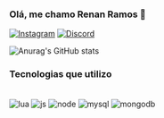 ### Olá, me chamo Renan Ramos 🤙

[![Instagram](https://img.shields.io/badge/Instagram-E4405F?style=for-the-badge&logo=instagram&logoColor=white)](https://instagram.com/renanramos03)
[![Discord](https://img.shields.io/badge/Discord-7289DA?style=for-the-badge&logo=discord&logoColor=white)](https://discordapp.com/users/622233684392673280/)

![Anurag's GitHub stats](https://github-readme-stats.vercel.app/api?username=renanramos03&show_icons=true&theme=cobalt)

### Tecnologias que utilizo

<div style="display:inline_block"><br/>
    <img align = "center" alt= "lua" src = "https://img.shields.io/badge/Lua-2C2D72?style=for-the-badge&logo=lua&logoColor=white"/>
    <img align = "center" alt= "js" src = "https://img.shields.io/badge/JavaScript-323330?style=for-the-badge&logo=javascript&logoColor=F7DF1E"/>
    <img align = "center" alt= "node" src = "https://img.shields.io/badge/Node.js-43853D?style=for-the-badge&logo=node.js&logoColor=white"/>
    <img align = "center" alt= "mysql" src = "https://img.shields.io/badge/MySQL-00000F?style=for-the-badge&logo=mysql&logoColor=white"/>
    <img align = "center" alt= "mongodb" src = "https://img.shields.io/badge/MongoDB-4EA94B?style=for-the-badge&logo=mongodb&logoColor=white"/>
</div>
